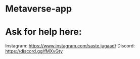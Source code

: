 # Metaverse-app

# Ask for help here:
Instagram: https://www.instagram.com/saste.jugaad/
Discord: https://discord.gg/fMXvGty
